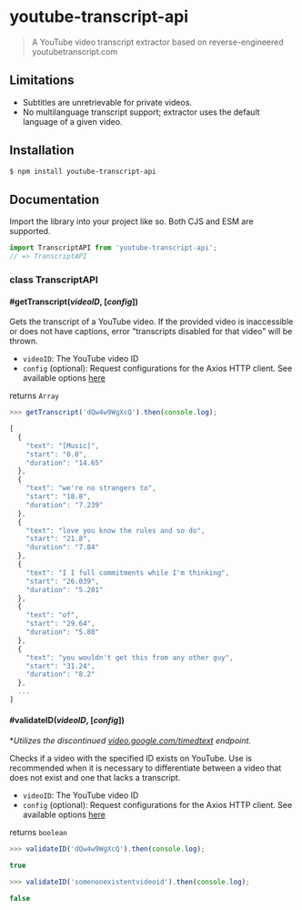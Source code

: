 # youtube-transcript-api
> A YouTube video transcript extractor based on reverse-engineered youtubetranscript.com

## Limitations
- Subtitles are unretrievable for private videos.
- No multilanguage transcript support; extractor uses the default language of a given video.

## Installation
```sh
$ npm install youtube-transcript-api
```

## Documentation
Import the library into your project like so. Both CJS and ESM are supported.
```js
import TranscriptAPI from 'youtube-transcript-api';
// => TranscriptAPI
```

### class TranscriptAPI

#### #getTranscript(*videoID*, [*config*])
Gets the transcript of a YouTube video. If the provided video is inaccessible or does not have captions, error "transcripts disabled for that video" will be thrown.

- `videoID`: The YouTube video ID
- `config` (optional): Request configurations for the Axios HTTP client. See available options [here](https://axios-http.com/docs/req_config)

returns `Array`

```js
>>> getTranscript('dQw4w9WgXcQ').then(console.log);

[
  {
    "text": "[Music]",
    "start": "0.0",
    "duration": "14.65"
  },
  {
    "text": "we're no strangers to",
    "start": "18.8",
    "duration": "7.239"
  },
  {
    "text": "love you know the rules and so do",
    "start": "21.8",
    "duration": "7.84"
  },
  {
    "text": "I I full commitments while I'm thinking",
    "start": "26.039",
    "duration": "5.201"
  },
  {
    "text": "of",
    "start": "29.64",
    "duration": "5.88"
  },
  {
    "text": "you wouldn't get this from any other guy",
    "start": "31.24",
    "duration": "8.2"
  },
  ...
]
```

#### #validateID(*videoID*, [*config*])
**Utilizes the discontinued [video.google.com/timedtext](https://video.google.com/timedtext?lang=en-US&v=dQw4w9WgXcQ&fmt=vtt) endpoint.*

Checks if a video with the specified ID exists on YouTube. Use is recommended when it is necessary to differentiate between a video that does not exist and one that lacks a transcript.
- `videoID`: The YouTube video ID
- `config` (optional): Request configurations for the Axios HTTP client. See available options [here](https://axios-http.com/docs/req_config)

returns `boolean`

```js
>>> validateID('dQw4w9WgXcQ').then(console.log);

true
```
```js
>>> validateID('somenonexistentvideoid').then(console.log);

false
```
